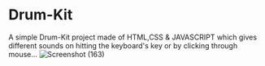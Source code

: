 # Drum-Kit
A simple Drum-Kit project  made of HTML,CSS & JAVASCRIPT which gives different sounds on hitting the keyboard's key or by clicking through mouse...
![Screenshot (163)](https://user-images.githubusercontent.com/77768153/118680592-8252ed80-b81c-11eb-8536-dbce0b8504ea.png)

